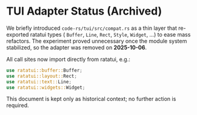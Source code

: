 # TUI Adapter Status (Archived)

We briefly introduced `code-rs/tui/src/compat.rs` as a thin layer that
re-exported ratatui types (
`Buffer`, `Line`, `Rect`, `Style`, `Widget`, …) to ease mass refactors. The
experiment proved unnecessary once the module system stabilized, so the adapter
was removed on **2025-10-06**.

All call sites now import directly from ratatui, e.g.:

```rust
use ratatui::buffer::Buffer;
use ratatui::layout::Rect;
use ratatui::text::Line;
use ratatui::widgets::Widget;
```

This document is kept only as historical context; no further action is required.
